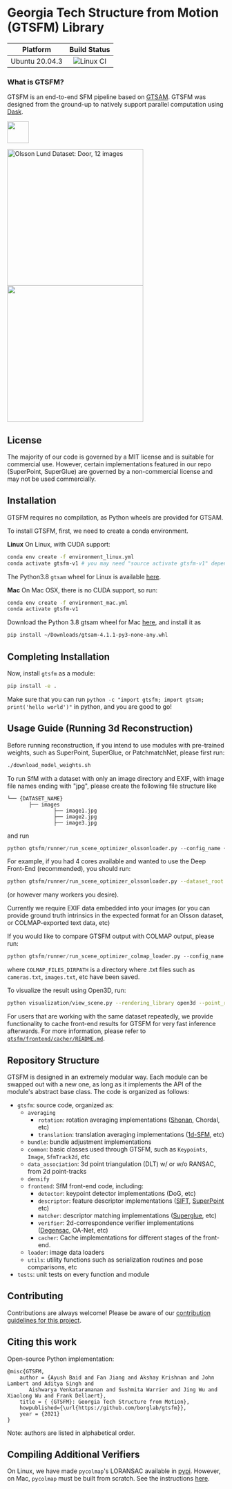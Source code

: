 # Georgia Tech Structure from Motion (GTSFM) Library

| Platform     | Build Status  |
|:------------:| :-------------:|
| Ubuntu 20.04.3 |  ![Linux CI](https://github.com/borglab/gtsfm/workflows/Unit%20tests%20and%20python%20checks/badge.svg) |

### What is GTSFM?
GTSFM is an end-to-end SFM pipeline based on [GTSAM](https://github.com/borglab/gtsam). GTSFM was designed from the ground-up to natively support parallel computation using [Dask](https://dask.org/).

<p align="left">
  <img src="https://dask.org/_images/dask_horizontal_white_no_pad_dark_bg.png" height="50">
</p>

<p align="left">
  <img src="https://user-images.githubusercontent.com/16724970/121294002-a4d7a400-c8ba-11eb-895e-a50305c049b6.gif" height="315" title="Olsson Lund Dataset: Door, 12 images">
  <img src="https://user-images.githubusercontent.com/16724970/121293398-8cb35500-c8b9-11eb-8898-6162cb2372e1.gif" height="315">
</p>

## License
The majority of our code is governed by a MIT license and is suitable for commercial use. However, certain implementations featured in our repo (SuperPoint, SuperGlue) are governed by a non-commercial license and may not be used commercially.

## Installation
GTSFM requires no compilation, as Python wheels are provided for GTSAM. 

To install GTSFM, first, we need to create a conda environment.

**Linux**
On Linux, with CUDA support:
```bash
conda env create -f environment_linux.yml
conda activate gtsfm-v1 # you may need "source activate gtsfm-v1" depending upon your bash and conda set-up
```
The Python3.8 `gtsam` wheel for Linux is available [here](https://github.com/borglab/gtsam-manylinux-build/suites/4140410005/artifacts/106127967).

**Mac**
On Mac OSX, there is no CUDA support, so run:
```bash
conda env create -f environment_mac.yml
conda activate gtsfm-v1
```
Download the Python 3.8 gtsam wheel for Mac [here](https://github.com/borglab/gtsam-manylinux-build/suites/4140410005/artifacts/106127969), and install it as
```bash
pip install ~/Downloads/gtsam-4.1.1-py3-none-any.whl
```

## Completing Installation

Now, install `gtsfm` as a module:
```bash
pip install -e .
```
Make sure that you can run `python -c "import gtsfm; import gtsam; print('hello world')"` in python, and you are good to go!



## Usage Guide (Running 3d Reconstruction)

Before running reconstruction, if you intend to use modules with pre-trained weights, such as SuperPoint, SuperGlue, or PatchmatchNet, please first run:
```bash
./download_model_weights.sh
```

To run SfM with a dataset with only an image directory and EXIF, with image file names ending with "jpg", please create the following file structure like

```   
└── {DATASET_NAME}
       ├── images
               ├── image1.jpg
               ├── image2.jpg
               ├── image3.jpg
```
and run
```python
python gtsfm/runner/run_scene_optimizer_olssonloader.py --config_name {CONFIG_NAME} --dataset_root {DATASET_ROOT} --image_extension jpg --num_workers {NUM_WORKERS}
```
For example, if you had 4 cores available and wanted to use the Deep Front-End (recommended), you should run:
```bash
python gtsfm/runner/run_scene_optimizer_olssonloader.py --dataset_root /path/to/{DATASET_NAME} --image_extension jpg --config_name deep_front_end.yaml --num_workers 4
```
(or however many workers you desire).

Currently we require EXIF data embedded into your images (or you can provide ground truth intrinsics in the expected format for an Olsson dataset, or COLMAP-exported text data, etc)


If you would like to compare GTSFM output with COLMAP output, please run:
```python
python gtsfm/runner/run_scene_optimizer_colmap_loader.py --config_name {CONFIG_NAME} --images_dir {IMAGES_DIR} --colmap_files_dirpath {COLMAP_FILES_DIRPATH} --image_extension jpg --num_workers {NUM_WORKERS} --max_frame_lookahead {MAX_FRAME_LOOKAHEAD}
```
where `COLMAP_FILES_DIRPATH` is a directory where .txt files such as `cameras.txt`, `images.txt`, etc have been saved.


To visualize the result using Open3D, run:
```bash
python visualization/view_scene.py --rendering_library open3d --point_rendering_mode point
```

For users that are working with the same dataset repeatedly, we provide functionality to cache front-end results for 
GTSFM for very fast inference afterwards. For more information, please refer to [`gtsfm/frontend/cacher/README.md`](https://github.com/borglab/gtsfm/tree/master/gtsfm/frontend/cacher).

## Repository Structure

GTSFM is designed in an extremely modular way. Each module can be swapped out with a new one, as long as it implements the API of the module's abstract base class. The code is organized as follows:

- `gtsfm`: source code, organized as:
    - `averaging`
        - `rotation`: rotation averaging implementations ([Shonan](https://arxiv.org/abs/2008.02737), Chordal, etc)
        - `translation`: translation averaging implementations ([1d-SFM](https://www.cs.cornell.edu/projects/1dsfm/docs/1DSfM_ECCV14.pdf), etc)
    - `bundle`: bundle adjustment implementations
    - `common`: basic classes used through GTSFM, such as `Keypoints`, `Image`, `SfmTrack2d`, etc
    - `data_association`: 3d point triangulation (DLT) w/ or w/o RANSAC, from 2d point-tracks 
    - `densify`
    - `frontend`: SfM front-end code, including:
        - `detector`: keypoint detector implementations (DoG, etc)
        - `descriptor`: feature descriptor implementations ([SIFT](https://www.cs.ubc.ca/~lowe/papers/ijcv04.pdf), [SuperPoint](https://arxiv.org/abs/1712.07629) etc)
        - `matcher`: descriptor matching implementations ([Superglue](https://arxiv.org/abs/1911.11763), etc)
        - `verifier`: 2d-correspondence verifier implementations ([Degensac](https://citeseerx.ist.psu.edu/viewdoc/download?doi=10.1.1.466.2719&rep=rep1&type=pdf), OA-Net, etc)
        - `cacher`: Cache implementations for different stages of the front-end.
    - `loader`: image data loaders
    - `utils`: utility functions such as serialization routines and pose comparisons, etc
- `tests`: unit tests on every function and module


## Contributing
Contributions are always welcome! Please be aware of our [contribution guidelines for this project](CONTRIBUTING.md).


## Citing this work
Open-source Python implementation:
```
@misc{GTSFM,
    author = {Ayush Baid and Fan Jiang and Akshay Krishnan and John Lambert and Aditya Singh and
       Aishwarya Venkataramanan and Sushmita Warrier and Jing Wu and Xiaolong Wu and Frank Dellaert},
    title = { {GTSFM}: Georgia Tech Structure from Motion},
    howpublished={\url{https://github.com/borglab/gtsfm}},
    year = {2021}
}
```
Note: authors are listed in alphabetical order.


## Compiling Additional Verifiers
On Linux, we have made `pycolmap`'s LORANSAC available in [pypi](https://pypi.org/project/pycolmap/). However, on Mac, `pycolmap` must be built from scratch. See the instructions [here](https://github.com/borglab/gtsfm/blob/master/gtsfm/frontend/verifier/loransac.py#L10).

